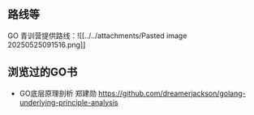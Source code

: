  
 ## 路线等
 GO 青训营提供路线：![[../../attachments/Pasted image 20250525091516.png]]

## 浏览过的GO书
- GO底层原理剖析 郑建勋 https://github.com/dreamerjackson/golang-underlying-principle-analysis

